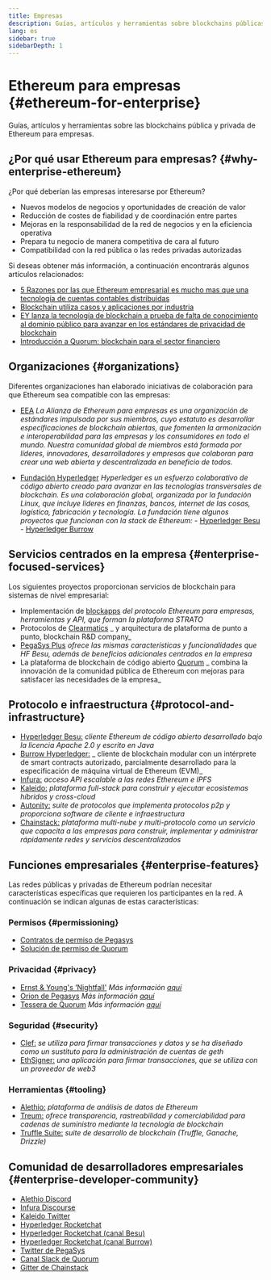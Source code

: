 ```yaml
---
title: Empresas
description: Guías, artículos y herramientas sobre blockchains públicas y privadas de Ethereum para empresas
lang: es
sidebar: true
sidebarDepth: 1
---
```


# Ethereum para empresas {#ethereum-for-enterprise}

<div class="featured">Guías, artículos y herramientas sobre las blockchains pública y privada de Ethereum para empresas.</div>

## ¿Por qué usar Ethereum para empresas? {#why-enterprise-ethereum}

¿Por qué deberían las empresas interesarse por Ethereum?

- Nuevos modelos de negocios y oportunidades de creación de valor
- Reducción de costes de fiabilidad y de coordinación entre partes
- Mejoras en la responsabilidad de la red de negocios y en la eficiencia operativa
- Prepara tu negocio de manera competitiva de cara al futuro
- Compatibilidad con la red pública o las redes privadas autorizadas

Si deseas obtener más información, a continuación encontrarás algunos artículos relacionados:

- [5 Razones por las que Ethereum empresarial es mucho mas que una tecnología de cuentas contables distribuidas](https://media.consensys.net/5-reasons-why-enterprise-ethereum-is-so-much-more-than-a-distributed-ledger-technology-c9a89db82cb5)
- [Blockchain utiliza casos y aplicaciones por industria](https://media.consensys.net/enterprise-ethereum-blockchain-use-cases-and-applications-by-industry-3914d1210049)
- [EY lanza la tecnología de blockchain a prueba de falta de conocimiento al dominio público para avanzar en los estándares de privacidad de blockchain](https://www.ey.com/en_gl/news/2019/04/ey-releases-zero-knowledge-proof-blockchain-transaction-technology-to-the-public-domain-to-advance-blockchain-privacy-standards)
- [Introducción a Quorum: blockchain para el sector financiero](https://medium.com/blockchain-at-berkeley/introduction-to-quorum-blockchain-for-the-financial-sector-58813f84e88c)

## Organizaciones {#organizations}

Diferentes organizaciones han elaborado iniciativas de colaboración para que Ethereum sea compatible con las empresas:

- [EEA](https://entethalliance.org/) _La Alianza de Ethereum para empresas es una organización de estándares impulsada por sus miembros, cuyo estatuto es desarrollar especificaciones de blockchain abiertas, que fomenten la armonización e interoperabilidad para las empresas y los consumidores en todo el mundo. Nuestra comunidad global de miembros está formada por líderes, innovadores, desarrolladores y empresas que colaboran para crear una web abierta y descentralizada en beneficio de todos._

- [Fundación Hyperledger](https://hyperledger.org) _Hyperledger es un esfuerzo colaborativo de código abierto creado para avanzar en las tecnologías transversales de blockchain. Es una colaboración global, organizada por la fundación Linux, que incluye líderes en finanzas, bancos, internet de las cosas, logística, fabricación y tecnología._ _La fundación tiene algunos proyectos que funcionan con la stack de Ethereum:_ - [Hyperledger Besu](https://www.hyperledger.org/blog/2019/08/29/announcing-hyperledger-besu) - [Hyperledger Burrow](https://www.hyperledger.org/projects/hyperledger-burrow)

## Servicios centrados en la empresa {#enterprise-focused-services}

Los siguientes proyectos proporcionan servicios de blockchain para sistemas de nivel empresarial:

- Implementación de [blockapps](https://blockapps.net/) _del protocolo Ethereum para empresas, herramientas y API, que forman la plataforma STRATO_
- Protocolos de [Clearmatics](https://www.clearmatics.com/about) _ y arquitectura de plataforma de punto a punto, blockchain R&D company_
- [PegaSys Plus](https://pegasys.tech/enterprise/) _ofrece las mismas características y funcionalidades que HF Besu, además de beneficios adicionales centrados en la empresa_
- La plataforma de blockchain de código abierto [Quorum](https://www.goquorum.com/) _ combina la innovación de la comunidad pública de Ethereum con mejoras para satisfacer las necesidades de la empresa_

## Protocolo e infraestructura {#protocol-and-infrastructure}

- [Hyperledger Besu:](https://www.hyperledger.org/projects/besu) _cliente Ethereum de código abierto desarrollado bajo la licencia Apache 2.0 y escrito en Java_
- [Burrow Hyperledger:](https://www.hyperledger.org/projects/hyperledger-burrow) _ cliente de blockchain modular con un intérprete de smart contracts autorizado, parcialmente desarrollado para la especificación de máquina virtual de Ethereum (EVM)_
- [Infura:](https://infura.io/) _acceso API escalable a las redes Ethereum e IPFS_
- [Kaleido:](https://kaleido.io/) _plataforma full-stack para construir y ejecutar ecosistemas híbridos y cross-cloud_
- [Autonity:](https://www.clearmatics.com/about/) _suite de protocolos que implementa protocolos p2p y proporciona software de cliente e infraestructura_
- [Chainstack:](https://chainstack.com/) _plataforma multi-nube y multi-protocolo como un servicio que capacita a las empresas para construir, implementar y administrar rápidamente redes y servicios descentralizados_

## Funciones empresariales {#enterprise-features}

Las redes públicas y privadas de Ethereum podrían necesitar características específicas que requieren los participantes en la red. A continuación se indican algunas de estas características:

### Permisos {#permissioning}

- [Contratos de permiso de Pegasys](https://github.com/PegaSysEng/permissioning-smart-contracts)
- [Solución de permiso de Quorum](https://github.com/jpmorganchase/quorum/wiki/Security)

### Privacidad {#privacy}

- [Ernst & Young's ‘Nightfall'](https://github.com/EYBlockchain/nightfall) _Más información [aquí](https://bravenewcoin.com/insights/ernst-and-young-rolls-out-'nightfall-to-enable-private-transactions-on)_
- [Orion de Pegasys](https://docs.pantheon.pegasys.tech/en/stable/Concepts/Privacy/Privacy-Overview/) _Más información [aquí](https://pegasys.tech/privacy-in-pantheon-how-it-works-and-why-your-enterprise-should-care/)_
- [Tessera de Quorum](https://docs.goquorum.com/en/latest/Privacy/Tessera/Tessera/) _Más información [aquí](https://github.com/jpmorganchase/tessera/wiki/How-Tessera-works)_

### Seguridad {#security}

- [Clef:](https://geth.ethereum.org/clef/Overview) _se utiliza para firmar transacciones y datos y se ha diseñado como un sustituto para la administración de cuentas de geth_
- [EthSigner:](https://gitter.im/PegaSysEng/EthSigner) _una aplicación para firmar transacciones, que se utiliza con un proveedor de web3_

### Herramientas {#tooling}

- [Alethio:](https://explorer.aleth.io/) _plataforma de análisis de datos de Ethereum_
- [Treum:](https://treum.io/) _ofrece transparencia, rastreabilidad y comerciabilidad para cadenas de suministro mediante la tecnología de blockchain_
- [Truffle Suite:](https://trufflesuite.com) _suite de desarrollo de blockchain (Truffle, Ganache, Drizzle)_

## Comunidad de desarrolladores empresariales {#enterprise-developer-community}

- [Alethio Discord](https://discord.gg/d2t8NuU)
- [Infura Discourse](https://community.infura.io/)
- [Kaleido Twitter](https://twitter.com/Kaleido_io)
- [Hyperledger Rocketchat](https://chat.hyperledger.org/)
- [Hyperledger Rocketchat (canal Besu)](https://chat.hyperledger.org/channel/besu)
- [Hyperledger Rocketchat (canal Burrow)](https://chat.hyperledger.org/channel/burrow)
- [Twitter de PegaSys](https://twitter.com/Kaleido_io)
- [Canal Slack de Quorum](http://bit.ly/quorum-slack)
- [Gitter de Chainstack](https://gitter.im/chainstack/Lobby)
